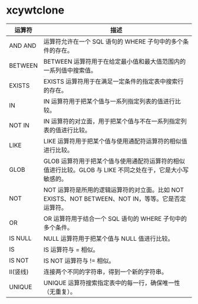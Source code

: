 # xcywtclone
运算符|	描述|	
----------|----------------------------------------------------------------------------------------------
AND	AND |运算符允许在一个 SQL 语句的 WHERE 子句中的多个条件的存在。
BETWEEN	|BETWEEN 运算符用于在给定最小值和最大值范围内的一系列值中搜索值。
EXISTS	|EXISTS 运算符用于在满足一定条件的指定表中搜索行的存在。
IN	|IN 运算符用于把某个值与一系列指定列表的值进行比较。
NOT IN	|IN 运算符的对立面，用于把某个值与不在一系列指定列表的值进行比较。
LIKE	|LIKE 运算符用于把某个值与使用通配符运算符的相似值进行比较。
GLOB	|GLOB 运算符用于把某个值与使用通配符运算符的相似值进行比较。GLOB 与 LIKE 不同之处在于，它是大小写敏感的。
NOT	|NOT 运算符是所用的逻辑运算符的对立面。比如 NOT EXISTS、NOT BETWEEN、NOT IN，等等。它是否定运算符。
OR	|OR 运算符用于结合一个 SQL 语句的 WHERE 子句中的多个条件。
IS NULL	|NULL 运算符用于把某个值与 NULL 值进行比较。
IS	|IS 运算符与 = 相似。
IS NOT	|IS NOT 运算符与 != 相似。
II(竖线)	|连接两个不同的字符串，得到一个新的字符串。
UNIQUE	|UNIQUE 运算符搜索指定表中的每一行，确保唯一性（无重复）。
